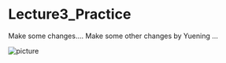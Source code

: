 # Lecture3_Practice

Make some changes....
Make some other changes by Yuening ...

![picture](https://www.thespruce.com/thmb/cVMUwfKW1bVBrSGXla8A7aiFUlo=/960x0/filters:no_upscale():max_bytes(150000):strip_icc():format(webp)/duck-big-bill-59ef8e5068e1a2001072c89e.jpg "Cute duck")
